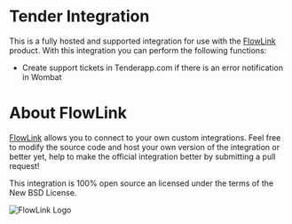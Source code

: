 # Tender Integration

This is a fully hosted and supported integration for use with the [FlowLink](http://flowlink.io/) product. With this integration you can perform the following functions:

* Create support tickets in Tenderapp.com if there is an error notification in Wombat

# About FlowLink

[FlowLink](http://flowlink.io/) allows you to connect to your own custom integrations.
Feel free to modify the source code and host your own version of the integration
or better yet, help to make the official integration better by submitting a pull request!

This integration is 100% open source an licensed under the terms of the New BSD License.

![FlowLink Logo](http://flowlink.io/wp-content/uploads/logo-1.png)
